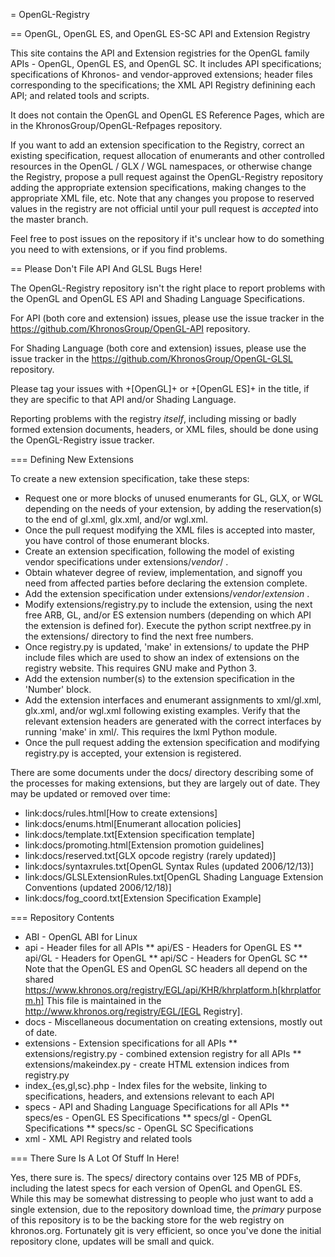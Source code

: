 = OpenGL-Registry


== OpenGL, OpenGL ES, and OpenGL ES-SC API and Extension Registry

This site contains the API and Extension registries for the OpenGL family
APIs - OpenGL, OpenGL ES, and OpenGL SC. It includes API specifications;
specifications of Khronos- and vendor-approved extensions; header files
corresponding to the specifications; the XML API Registry definining each
API; and related tools and scripts.

It does not contain the OpenGL and OpenGL ES Reference Pages, which are in
the KhronosGroup/OpenGL-Refpages repository.

If you want to add an extension specification to the Registry, correct an
existing specification, request allocation of enumerants and other
controlled resources in the OpenGL / GLX / WGL namespaces, or otherwise
change the Registry, propose a pull request against the OpenGL-Registry
repository adding the appropriate extension specifications, making changes
to the appropriate XML file, etc. Note that any changes you propose to
reserved values in the registry are not official until your pull request is
*accepted* into the master branch.

Feel free to post issues on the repository if it's unclear how to do
something you need to with extensions, or if you find problems.


== Please Don't File API And GLSL Bugs Here!

The OpenGL-Registry repository isn't the right place to report problems with
the OpenGL and OpenGL ES API and Shading Language Specifications.

For API (both core and extension) issues, please use the issue tracker in
the https://github.com/KhronosGroup/OpenGL-API repository.

For Shading Language (both core and extension) issues, please use the issue
tracker in the https://github.com/KhronosGroup/OpenGL-GLSL repository.

Please tag your issues with +[OpenGL]+ or +[OpenGL ES]+ in the title, if
they are specific to that API and/or Shading Language.

Reporting problems with the registry *itself*, including missing or badly
formed extension documents, headers, or XML files, should be done using the
OpenGL-Registry issue tracker.


=== Defining New Extensions

To create a new extension specification, take these steps:

* Request one or more blocks of unused enumerants for GL, GLX, or WGL
  depending on the needs of your extension, by adding the reservation(s) to
  the end of gl.xml, glx.xml, and/or wgl.xml.
* Once the pull request modifying the XML files is accepted into master, you
  have control of those enumerant blocks.
* Create an extension specification, following the model of existing vendor
  specifications under extensions/*vendor*/ .
* Obtain whatever degree of review, implementation, and signoff you need
  from affected parties before declaring the extension complete.
* Add the extension specification under extensions/*vendor*/*extension* .
* Modify extensions/registry.py to include the extension, using the next
  free ARB, GL, and/or ES extension numbers (depending on which API the
  extension is defined for). Execute the python script nextfree.py in the
  extensions/ directory to find the next free numbers.
* Once registry.py is updated, 'make' in extensions/ to update the PHP
  include files which are used to show an index of extensions on the
  registry website. This requires GNU make and Python 3.
* Add the extension number(s) to the extension specification in the 'Number'
  block.
* Add the extension interfaces and enumerant assignments to xml/gl.xml,
  glx.xml, and/or wgl.xml following existing examples. Verify that the
  relevant extension headers are generated with the correct interfaces by
  running 'make' in xml/. This requires the lxml Python module.
* Once the pull request adding the extension specification and modifying
  registry.py is accepted, your extension is registered.

There are some documents under the docs/ directory describing some of the
processes for making extensions, but they are largely out of date. They may
be updated or removed over time:

* link:docs/rules.html[How to create extensions]
* link:docs/enums.html[Enumerant allocation policies]
* link:docs/template.txt[Extension specification template]
* link:docs/promoting.html[Extension promotion guidelines]
* link:docs/reserved.txt[GLX opcode registry (rarely updated)]
* link:docs/syntaxrules.txt[OpenGL Syntax Rules (updated 2006/12/13)]
* link:docs/GLSLExtensionRules.txt[OpenGL Shading Language Extension Conventions (updated 2006/12/18)]
* link:docs/fog_coord.txt[Extension Specification Example]


=== Repository Contents

* ABI - OpenGL ABI for Linux
* api - Header files for all APIs
** api/ES - Headers for OpenGL ES
** api/GL - Headers for OpenGL
** api/SC - Headers for OpenGL SC
** Note that the OpenGL ES and OpenGL SC headers all depend on the shared
   https://www.khronos.org/registry/EGL/api/KHR/khrplatform.h[khrplatform.h]
   This file is maintained in the http://www.khronos.org/registry/EGL/[EGL
   Registry].
* docs - Miscellaneous documentation on creating extensions, mostly out of date.
* extensions - Extension specifications for all APIs
** extensions/registry.py - combined extension registry for all APIs
** extensions/makeindex.py - create HTML extension indices from registry.py
* index_{es,gl,sc}.php - Index files for the website, linking to specifications, headers, and extensions relevant to each API
* specs - API and Shading Language Specifications for all APIs
** specs/es - OpenGL ES Specifications
** specs/gl - OpenGL Specifications
** specs/sc - OpenGL SC Specifications
* xml - XML API Registry and related tools


=== There Sure Is A Lot Of Stuff In Here!

Yes, there sure is. The specs/ directory contains over 125 MB of PDFs,
including the latest specs for each version of OpenGL and OpenGL ES. While
this may be somewhat distressing to people who just want to add a single
extension, due to the repository download time, the *primary* purpose of
this repository is to be the backing store for the web registry on
khronos.org. Fortunately git is very efficient, so once you've done the
initial repository clone, updates will be small and quick.
